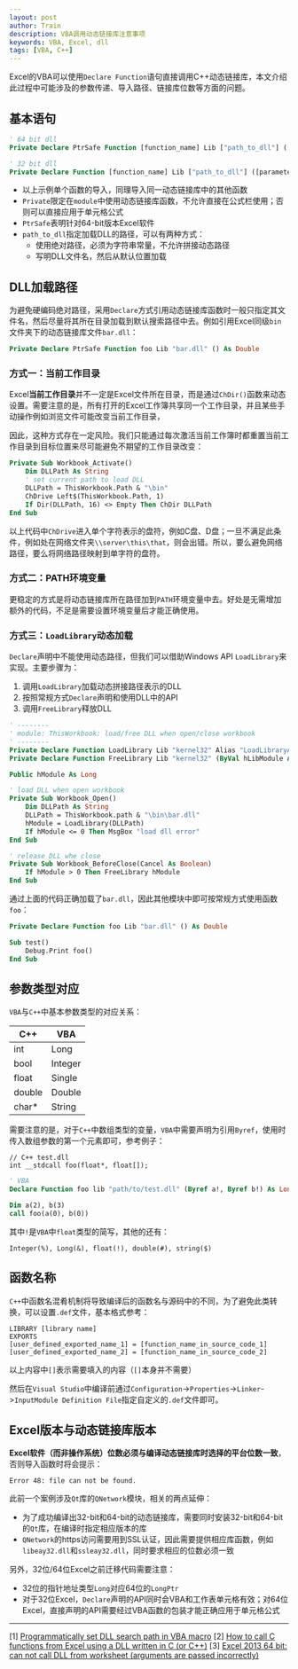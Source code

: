 ```yaml
---
layout: post
author: Train
description: VBA调用动态链接库注意事项
keywords: VBA, Excel, dll
tags: [VBA, C++]
---
```


Excel的VBA可以使用`Declare Function`语句直接调用C++动态链接库，本文介绍此过程中可能涉及的参数传递、导入路径、链接库位数等方面的问题。

## 基本语句

``` vb
' 64 bit dll
Private Declare PtrSafe Function [function_name] Lib ["path_to_dll"] ([parameters_list]) As [type]

' 32 bit dll
Private Declare Function [function_name] Lib ["path_to_dll"] ([parameters_list]) As [type]
```

- 以上示例单个函数的导入，同理导入同一动态链接库中的其他函数
- `Private`限定在`module`中使用动态链接库函数，不允许直接在公式栏使用；否则可以直接应用于单元格公式
- `PtrSafe`表明针对64-bit版本Excel软件
- `path_to_dll`指定加载DLL的路径，可以有两种方式：
	- 使用绝对路径，必须为字符串常量，不允许拼接动态路径
	- 写明DLL文件名，然后从默认位置加载

## DLL加载路径

为避免硬编码绝对路径，采用`Declare`方式引用动态链接库函数时一般只指定其文件名，然后尽量将其所在目录加载到默认搜索路径中去。例如引用Excel同级`bin`文件夹下的动态链接库文件`bar.dll`：

```vb
Private Declare PtrSafe Function foo Lib "bar.dll" () As Double
```

### 方式一：当前工作目录

Excel**当前工作目录**并不一定是Excel文件所在目录，而是通过`ChDir()`函数来动态设置。需要注意的是，所有打开的Excel工作簿共享同一个工作目录，并且某些手动操作例如浏览文件可能改变当前工作目录，

因此，这种方式存在一定风险。我们只能通过每次激活当前工作簿时都重置当前工作目录到目标位置来尽可能避免不期望的工作目录改变：

```vb
Private Sub Workbook_Activate()
    Dim DLLPath As String
    ' set current path to load DLL
    DLLPath = ThisWorkbook.Path & "\bin"
    ChDrive Left$(ThisWorkbook.Path, 1)
    If Dir(DLLPath, 16) <> Empty Then ChDir DLLPath
End Sub
```

以上代码中`ChDrive`进入单个字符表示的盘符，例如C盘、D盘；一旦不满足此条件，例如处在网络文件夹`\\server\this\that`，则会出错。所以，要么避免网络路径，要么将网络路径映射到单字符的盘符。


### 方式二：PATH环境变量

更稳定的方式是将动态链接库所在路径加到`PATH`环境变量中去。好处是无需增加额外的代码，不足是需要设置环境变量后才能正确使用。


### 方式三：`LoadLibrary`动态加载

`Declare`声明中不能使用动态路径，但我们可以借助Windows API `LoadLibrary`来实现。主要步骤为：

1. 调用`LoadLibrary`加载动态拼接路径表示的DLL
2. 按照常规方式`Declare`声明和使用DLL中的API
3. 调用`FreeLibrary`释放DLL

```vb
' --------
' module: ThisWorkbook: load/free DLL when open/close workbook
' --------
Private Declare Function LoadLibrary Lib "kernel32" Alias "LoadLibraryA" (ByVal lpLibFileName As String) As Long
Private Declare Function FreeLibrary Lib "kernel32" (ByVal hLibModule As Long) As Long

Public hModule As Long

' load DLL when open workbook
Private Sub Workbook_Open()
    Dim DLLPath As String
    DLLPath = ThisWorkbook.path & "\bin\bar.dll"
    hModule = LoadLibrary(DLLPath)    
    If hModule <= 0 Then MsgBox "load dll error"   
End Sub

' release DLL whe close
Private Sub Workbook_BeforeClose(Cancel As Boolean)
    If hModule > 0 Then FreeLibrary hModule
End Sub
```

通过上面的代码正确加载了`bar.dll`，因此其他模块中即可按常规方式使用函数`foo`：

```vb
Private Declare Function foo Lib "bar.dll" () As Double

Sub test()
	Debug.Print foo()
End Sub
```


## 参数类型对应

`VBA`与`C++`中基本参数类型的对应关系：

C++ | VBA
--- | ---
int | Long
bool | Integer
float | Single
double | Double
char* | String

需要注意的是，对于`C++`中数组类型的变量，`VBA`中需要声明为引用`Byref`，使用时传入数组参数的第一个元素即可，参考例子：

```
// C++ test.dll
int __stdcall foo(float*, float[]);
```

``` vb
' VBA
Declare Function foo lib "path/to/test.dll" (Byref a!, Byref b!) As Long

Dim a(2), b(3)
call foo(a(0), b(0))
```

其中`!`是`VBA`中`float`类型的简写，其他的还有：

```
Integer(%), Long(&), float(!), double(#), string($)
```

## 函数名称

`C++`中函数名混肴机制将导致编译后的函数名与源码中的不同，为了避免此类转换，可以设置`.def`文件，基本格式参考：

```
LIBRARY [library name]
EXPORTS
[user_defined_exported_name_1] = [function_name_in_source_code_1]
[user_defined_exported_name_2] = [function_name_in_source_code_2]
```

以上内容中`[]`表示需要填入的内容（`[]`本身并不需要）

然后在`Visual Studio`中编译前通过`Configuration`->`Properties`->`Linker`->`InputModule Definition File`指定自定义的`.def`文件即可。


## Excel版本与动态链接库版本

**Excel软件（而非操作系统）位数必须与编译动态链接库时选择的平台位数一致**，否则导入函数时将会提示：

```
Error 48: file can not be found.
```

此前一个案例涉及`Qt`库的`QNetwork`模块，相关的两点延伸：

- 为了成功编译出32-bit和64-bit的动态链接库，需要同时安装32-bit和64-bit的`Qt`库，在编译时指定相应版本的库
- `QNetwork`的https访问需要用到SSL认证，因此需要提供相应库函数，例如`libeay32.dll`和`ssleay32.dll`，同时要求相应的位数必须一致

另外，32位/64位Excel之前迁移代码需要注意：

- 32位的指针地址类型`Long`对应64位的`LongPtr`
- 对于32位Excel，`Declare`声明的API同时会VBA和工作表单元格有效；对64位Excel，直接声明的API需要经过VBA函数的包装才能正确应用于单元格公式


---

[1] [Programmatically set DLL search path in VBA macro](https://stackoverflow.com/questions/450177/programmatically-set-dll-search-path-in-vba-macro)
[2] [How to call C functions from Excel using a DLL written in C (or C++)](https://sites.google.com/site/jrlhost/links/excelcdll)
[3] [Excel 2013 64 bit: can not call DLL from worksheet (arguments are passed incorrectly)](https://social.msdn.microsoft.com/Forums/en-US/077d043c-ff84-45fb-89a6-93515b2f2395/excel-2013-64-bit-can-not-call-dll-from-worksheet-arguments-are-passed-incorrectly)